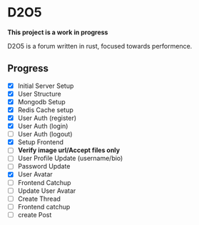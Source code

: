# D2O5

**This project is a work in progress**

D2O5 is a forum written in rust, focused towards performence.

## Progress

- [x] Initial Server Setup
- [x] User Structure
- [x] Mongodb Setup
- [x] Redis Cache setup
- [x] User Auth (register)
- [x] User Auth (login)
- [ ] User Auth (logout)
- [x] Setup Frontend
- [ ] **Verify image url/Accept files only**
- [ ] User Profile Update (username/bio)
- [ ] Password Update
- [x] User Avatar
- [ ] Frontend Catchup
- [ ] Update User Avatar
- [ ] Create Thread
- [ ] Frontend catchup
- [ ] create Post